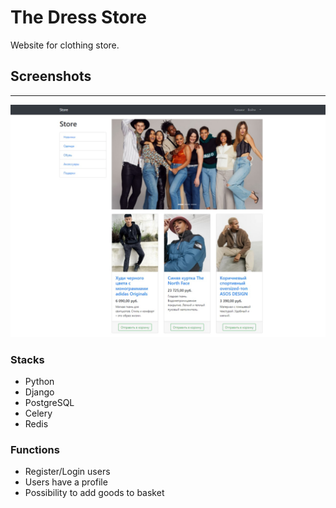 # The Dress Store
Website for clothing store.
## Screenshots
___
![Thumbnail](Documents/products-photo.jpg)
### Stacks
+ Python
+ Django
+ PostgreSQL
+ Celery
+ Redis
### Functions
+ Register/Login users
+ Users have a profile
+ Possibility to add goods to basket
